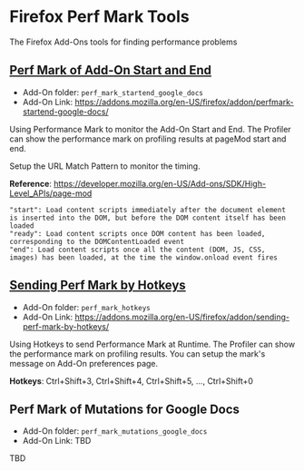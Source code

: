 # Firefox Perf Mark Tools
The Firefox Add-Ons tools for finding performance problems

## [Perf Mark of Add-On Start and End](https://addons.mozilla.org/en-US/firefox/addon/perfmark-startend-google-docs/)

* Add-On folder: `perf_mark_startend_google_docs`
* Add-On Link: https://addons.mozilla.org/en-US/firefox/addon/perfmark-startend-google-docs/

Using Performance Mark to monitor the Add-On Start and End.
The Profiler can show the performance mark on profiling results at pageMod start and end.

Setup the URL Match Pattern to monitor the timing.

**Reference**:
https://developer.mozilla.org/en-US/Add-ons/SDK/High-Level_APIs/page-mod
```text
"start": Load content scripts immediately after the document element is inserted into the DOM, but before the DOM content itself has been loaded
"ready": Load content scripts once DOM content has been loaded, corresponding to the DOMContentLoaded event
"end": Load content scripts once all the content (DOM, JS, CSS, images) has been loaded, at the time the window.onload event fires
```

## [Sending Perf Mark by Hotkeys](https://addons.mozilla.org/en-US/firefox/addon/sending-perf-mark-by-hotkeys/)

* Add-On folder: `perf_mark_hotkeys`
* Add-On Link: https://addons.mozilla.org/en-US/firefox/addon/sending-perf-mark-by-hotkeys/

Using Hotkeys to send Performance Mark at Runtime.
The Profiler can show the performance mark on profiling results.
You can setup the mark's message on Add-On preferences page.

**Hotkeys**:
Ctrl+Shift+3, Ctrl+Shift+4, Ctrl+Shift+5, ..., Ctrl+Shift+0

## Perf Mark of Mutations for Google Docs

* Add-On folder: `perf_mark_mutations_google_docs`
* Add-On Link: TBD

TBD

